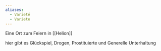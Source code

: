```yaml
---
aliases:
  - Varieté
  - Variete
---
```

Eine Ort zum Feiern in [[Helion]]


hier gibt es Glückspiel, Drogen, Prostituierte und Generelle Unterhaltung











